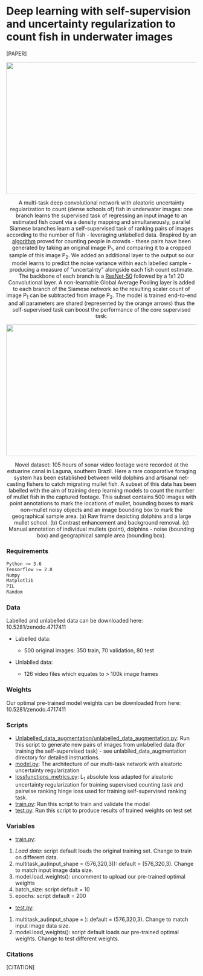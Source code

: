 # Deep learning with self-supervision and uncertainty regularization to count fish in underwater images

[PAPER]

<p align="center"><img src="https://github.com/ptarling/DeepLearningFishCounting/blob/main/Figures/FIGURE2.png" align=middle width=645.87435pt height=348.58725pt/>
</p>
<p align="center">
A multi-task deep convolutional network with aleatoric uncertainty regularization to count (dense schools of) fish in underwater images: one branch learns the supervised task of regressing an input image to an estimated fish count via a density mapping and simultaneously, parallel Siamese branches learn a self-supervised task of ranking pairs of images according to the number of fish - leveraging unlabelled data. (Inspired by an <a href="https://arxiv.org/pdf/1803.03095.pdf">algorithm</a> proved for counting people in crowds - these pairs have been generated by taking an original image P<sub>1</sub>, and comparing it to a cropped sample of this image P<sub>2</sub>. We added an additional layer to the output so our model learns to predict the noise variance within each labelled sample - producing a measure of "uncertainty" alongside each fish count estimate. The backbone of each branch is a <a href="https://arxiv.org/pdf/1512.03385.pdf">ResNet-50</a> followed by a 1x1 2D Convolutional layer. A non-learnable Global Average Pooling layer is added to each branch of the Siamese network so the resulting scaler count of image P<sub>1</sub> can be subtracted from image P<sub>2</sub>. The model is trained end-to-end and all parameters are shared (represented by the orange arrows) thus the self-supervised task can boost the performance of the core supervised task.
</p>

<p align="center"><img src="https://github.com/ptarling/DeepLearningFishCounting/blob/main/Figures/FIGURE1.png" align=middle width=645.87435pt height=348.58725pt/>
</p>
<p align="center">
Novel dataset: 105 hours of sonar video footage were recorded at the estuarine canal in Laguna, southern Brazil. Here a rare cooporative foraging system has been established between wild dolphins and artisanal net-casting fishers to catch migrating mullet fish. A subset of this data has been labelled with the aim of training deep learning models to count the number of mullet fish in the captured footage. This subset contains 500 images with point annotations to mark the locations of mullet, bounding boxes to mark non-mullet noisy objects and an image bounding box to mark the geographical sample area. (a) Raw frame depicting dolphins and a large mullet school. (b) Contrast enhancement and background removal. (c) Manual annotation of individual mullets (point), dolphins - noise (bounding box) and geographical sample area (bounding box).
</p>


### Requirements

  ```sh
  Python >= 3.6
  Tensorflow >= 2.0 
  Numpy
  Matplotlib
  PIL
  Random
  ```
### Data 

Labelled and unlabelled data can be downloaded here: 10.5281/zenodo.4717411

* Labelled data: 
  * 500 original images: 350 train, 70 validation, 80 test

* Unlablled data: 
  * 126 video files which equates to > 100k image frames


### Weights
Our optimal pre-trained model weights can be downloaded from here: 10.5281/zenodo.4717411

### Scripts

* <a href="https://github.com/ptarling/DeepLearningFishCounting/blob/main/Unlabelled_data_augmentation/unlabelled_data_augmentation.py">Unlabelled_data_augmentation/unlabelled_data_augmentation.py</a>: Run this script to generate new pairs of images from unlabelled data (for training the self-supervised task) - see unlablled_data_augmentation directory for detailed instructions.
* <a href="https://github.com/ptarling/DeepLearningFishCounting/blob/main/model.py">model.py</a>: The architecture of our multi-task network with aleatoric uncertainty regularization
* <a href="https://github.com/ptarling/DeepLearningFishCounting/blob/main/lossfunctions_metrics.py">lossfunctions_metrics.py</a>: L<sub>1</sub> absolute loss adapted for aleatoric uncertainty regularization for training supervised counting task and pairwise ranking hinge loss used for training self-supervised ranking task.
* <a href="https://github.com/ptarling/DeepLearningFishCounting/blob/main/train.py">train.py</a>: Run this script to train and validate the model 
* <a href="https://github.com/ptarling/DeepLearningFishCounting/blob/main/test.py">test.py</a>: Run this script to produce results of trained weights on test set

### Variables
* <a href="https://github.com/ptarling/DeepLearningFishCounting/blob/main/train.py">train.py</a>:
 1.  <em>Load data</em>: script default loads the original training set. Change to train on different data.
 2.  multitask_au(input_shape = (576,320,3)): default = (576,320,3). Change to match input image data size.
 3.  model.load_weights(): uncomment to upload our pre-trained optimal weights
 4.  batch_size: script default = 10
 5.  epochs: script default = 200
* <a href="https://github.com/ptarling/DeepLearningFishCounting/blob/main/test.py">test.py</a>: 
 1.  multitask_au(input_shape = ): default = (576,320,3). Change to match input image data size. 
 2.  model.load_weights(): script default loads our pre-trained optimal weights. Change to test different weights. 

### Citations
[CITATION]
